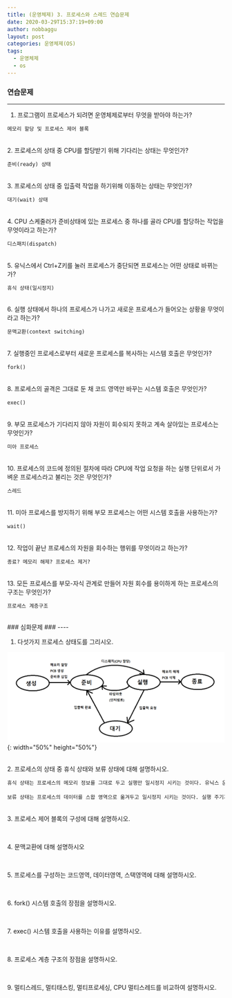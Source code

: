 ```yaml
---
title: (운영체제) 3. 프로세스와 스레드 연습문제
date: 2020-03-29T15:37:19+09:00
author: nobbaggu
layout: post
categories: 운영체제(OS)
tags:
  - 운영체제
  - os
---
```


### 연습문제 ###
----

1. 프로그램이 프로세스가 되려면 운영체제로부터 무엇을 받아야 하는가?

~~~ txt
메모리 할당 및 프로세스 제어 블록
~~~

<br>
2. 프로세스의 상태 중 CPU를 할당받기 위해 기다리는 상태는 무엇인가?

~~~ txt
준비(ready) 상태
~~~

<br>
3. 프로세스의 상태 중 입출력 작업을 하기위해 이동하는 상태는 무엇인가?

~~~ txt
대기(wait) 상태
~~~

<br>
4. CPU 스케줄러가 준비상태에 있는 프로세스 중 하나를 골라 CPU를 할당하는 작업을 무엇이라고 하는가?

~~~ txt
디스패치(dispatch)
~~~

<br>
5. 유닉스에서 Ctrl+Z키를 눌러 프로세스가 중단되면 프로세스는 어떤 상태로 바뀌는가?

~~~ txt
휴식 상태(일시정지)
~~~

<br>
6. 실행 상태에서 하나의 프로세스가 나가고 새로운 프로세스가 들어오는 상황을 무엇이라고 하는가?

~~~ txt
문맥교환(context switching)
~~~

<br>
7. 실행중인 프로세스로부터 새로운 프로세스를 복사하는 시스템 호출은 무엇인가?

~~~ txt
fork()
~~~

<br>
8. 프로세스의 골격은 그대로 둔 채 코드 영역만 바꾸는 시스템 호출은 무엇인가?

~~~ txt
exec()
~~~

<br>
9. 부모 프로세스가 기다리지 않아 자원이 회수되지 못하고 계속 살아있는 프로세스는 무엇인가?

~~~ txt
미아 프로세스
~~~

<br>
10. 프로세스의 코드에 정의된 절차에 따라 CPU에 작업 요청을 하는 실행 단위로서 가벼운 프로세스라고 불리는 것은 무엇인가?

~~~ txt
스레드
~~~

<br>
11. 미아 프로세스를 방지하기 위해 부모 프로세스는 어떤 시스템 호출을 사용하는가?

~~~ txt
wait()
~~~

<br>
12. 작업이 끝난 프로세스의 자원을 회수하는 행위를 무엇이라고 하는가?

~~~ txt
종료? 메모리 해제? 프로세스 제거?
~~~

<br>
13. 모든 프로세스를 부모-자식 관계로 만들어 자원 회수를 용이하게 하는 프로세스의 구조는 무엇인가?

~~~ txt
프로세스 계층구조
~~~


<br>
### 심화문제 ###
----

1. 다섯가지 프로세스 상태도를 그리시오.

![exercise_hard_1](/images/operating_systems/3/exercise_hard_1.png){: width="50%" height="50%"}

<br>
2. 프로세스의 상태 중 휴식 상태와 보류 상태에 대해 설명하시오.

~~~ txt
휴식 상태는 프로세스의 메모리 정보를 그대로 두고 실행만 일시정지 시키는 것이다. 유닉스 운영체제에서 Ctrl+Z를 누르면 전면 프로세스가 휴식상태에 들어간다.

보류 상태는 프로세스의 데이터를 스왑 영역으로 옮겨두고 일시정지 시키는 것이다. 실행 주기가 매우 긴 프로세스, 입출력이 오랫동안 지연되는 경우 등에 프로세스는 보류상태로 진입한다.
~~~

<br>
3. 프로세스 제어 블록의 구성에 대해 설명하시오.

~~~ txt

~~~

<br>
4. 문맥교환에 대해 설명하시오

~~~ txt

~~~

<br>
5. 프로세스를 구성하는 코드영역, 데이터영역, 스택영역에 대해 설명하시오.

~~~ txt

~~~

<br>
6. fork() 시스템 호출의 장점을 설명하시오.

~~~ txt

~~~

<br>
7. exec() 시스템 호출을 사용하는 이유를 설명하시오.

~~~ txt

~~~

<br>
8. 프로세스 계층 구조의 장점을 설명하시오.

~~~ txt

~~~

<br>
9. 멀티스레드, 멀티태스킹, 멀티프로세싱, CPU 멀티스레드를 비교하여 설명하시오.

~~~ txt

~~~
